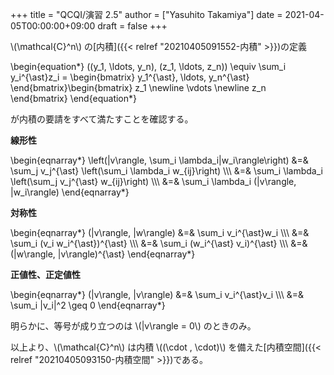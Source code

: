 +++
title = "QCQI/演習 2.5"
author = ["Yasuhito Takamiya"]
date = 2021-04-05T00:00:00+09:00
draft = false
+++

\\(\mathcal{C}^n\\) の[内積]({{< relref "20210405091552-内積" >}})の定義

\begin{equation\*}
((y\_1, \ldots, y\_n), (z\_1, \ldots, z\_n)) \equiv \sum\_i y\_i^{\ast}z\_i = \begin{bmatrix}
  y\_1^{\ast}, \ldots, y\_n^{\ast}
  \end{bmatrix}\begin{bmatrix}
  z\_1 \newline
  \vdots \newline
  z\_n
  \end{bmatrix}
\end{equation\*}

が内積の要請をすべて満たすことを確認する。

****線形性****

\begin{eqnarray\*}
\left(|v\rangle, \sum\_i \lambda\_i|w\_i\rangle\right) &=& \sum\_j v\_j^{\ast} \left(\sum\_i \lambda\_i w\_{ij}\right) \\\\\\
                                                    &=& \sum\_i \lambda\_i \left(\sum\_j v\_j^{\ast} w\_{ij}\right) \\\\\\
                                                    &=& \sum\_i \lambda\_i (|v\rangle, |w\_i\rangle)
\end{eqnarray\*}

****対称性****

\begin{eqnarray\*}
  (|v\rangle, |w\rangle) &=& \sum\_i v\_i^{\ast}w\_i \\\\\\
                         &=& \sum\_i (v\_i w\_i^{\ast})^{\ast} \\\\\\
                         &=& \sum\_i (w\_i^{\ast} v\_i)^{\ast} \\\\\\
                         &=& (|w\rangle, |v\rangle)^{\ast}
\end{eqnarray\*}

****正値性、正定値性****

\begin{eqnarray\*}
  (|v\rangle, |v\rangle) &=& \sum\_i v\_i^{\ast}v\_i \\\\\\
                         &=& \sum\_i |v\_i|^2 \geq 0
\end{eqnarray\*}

明らかに、等号が成り立つのは \\(|v\rangle = 0\\) のときのみ。

以上より、\\(\mathcal{C}^n\\) は内積 \\((\cdot , \cdot)\\) を備えた[内積空間]({{< relref "20210405093150-内積空間" >}})である。
